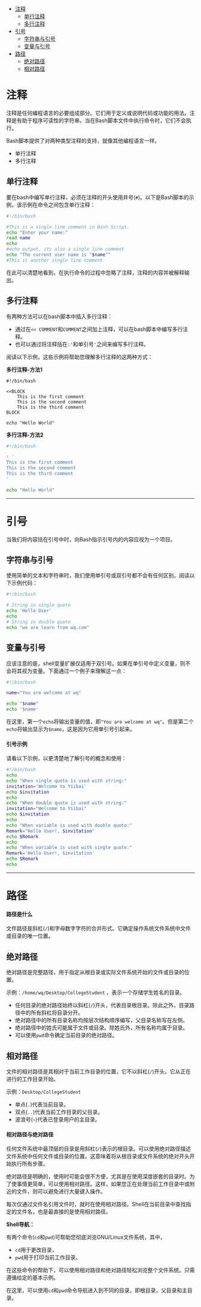 - [注释](#注释)
  - [单行注释](#单行注释)
  - [多行注释](#多行注释)
- [引号](#引号)
  - [字符串与引号](#字符串与引号)
  - [变量与引号](#变量与引号)
- [路径](#路径)
  - [绝对路径](#绝对路径)
  - [相对路径](#相对路径)

# 注释

注释是任何编程语言的必要组成部分。它们用于定义或说明代码或功能的用法。注释是有助于程序可读性的字符串。当在Bash脚本文件中执行命令时，它们不会执行。

Bash脚本提供了对两种类型注释的支持，就像其他编程语言一样。

- 单行注释
- 多行注释

## 单行注释

要在bash中编写单行注释，必须在注释的开头使用井号(`#`)。以下是Bash脚本的示例，该示例在命令之间包含单行注释：

```bash
#!/bin/bash  

#This is a single-line comment in Bash Script.  
echo "Enter your name:"  
read name  
echo  
#echo output, its also a single line comment  
echo "The current user name is "$name""  
#This is another single line comment
```
在此可以清楚地看到，在执行命令的过程中忽略了注释，注释的内容并被解释输出。

## 多行注释

有两种方法可以在bash脚本中插入多行注释：

- 通过在`<< COMMENT`和`COMMENT`之间加上注释，可以在bash脚本中编写多行注释。
- 也可以通过将注释括在`:'`和单引号`'`之间来编写多行注释。

阅读以下示例，这些示例将帮助您理解多行注释的这两种方式：

**多行注释-方法1**

```shell
#!/bin/bash  

<<BLOCK 
    This is the first comment  
    This is the second comment  
    This is the third comment  
BLOCK

echo "Hello World"
```

**多行注释-方法2**

```bash
#!/bin/bash  

: '  
This is the first comment  
This is the second comment  
This is the third comment  
'  

echo "Hello World"
```
---
# 引号

当我们将内容括在引号中时，向Bash指示引号内的内容应视为一个项目。

## 字符串与引号

使用简单的文本和字符串时，我们使用单引号或双引号都不会有任何区别。阅读以下示例代码：

```bash
#!/bin/bash  

# String in single quote  
echo 'Hello User'  
echo  
# String in double quote  
echo "we are learn from wq.com"
```
## 变量与引号

应该注意的是，shell变量扩展仅适用于双引号。如果在单引号中定义变量，则不会将其视为变量。下面通过一个例子来理解这一点：

```bash
#!/bin/bash  

name="You are welcome at wq"  

echo "$name"  
echo '$name'
```
在这里，第一个`echo`将输出变量的值，即`"You are welcome at wq"`。但是第二个`echo`将输出显示为`$name`，这是因为它用单引号引起来。

#### 引号示例

请看以下示例，以更清楚地了解引号的概念和使用：

```bash
#!/bin/bash  
echo  
echo "When single quote is used with string:"  
invitation='Welcome to Yiibai'  
echo $invitation  
echo  
echo "When double quote is used with string:"  
invitation="Welcome to Yiibai"  
echo $invitation  
echo  
echo "When variable is used with double quote:"  
Remark="Hello User!, $invitation"  
echo $Remark  
echo  
echo "When variable is used with single quote:"  
Remark='Hello User!, $invitation'  
echo $Remark  
echo
```
---

# 路径

#### 路径是什么

文件路径是斜杠(`/`)和字母数字字符的合并形式。它确定操作系统文件系统中文件或目录的唯一位置。

## 绝对路径

绝对路径是完整路径，用于指定从根目录或实际文件系统开始的文件或目录的位置。

示例：`/home/wq/Desktop/CollegeStudent` ，表示一个存储学生姓名的目录。

- 任何目录的绝对路径始终以斜杠(`/`)开头，代表目录根目录。除此之外，目录路径中的所有斜杠将目录分开。
- 绝对路径中的所有目录名称均按层次结构顺序编写，父目录名称写在左侧。
- 绝对路径中的姓氏可能属于文件或目录。除姓氏外，所有名称均属于目录。
- 可以使用`pwd`命令确定当前目录的绝对路径。

## 相对路径

文件的相对路径是其相对于当前工作目录的位置，它不以斜杠(`/`)开头。它从正在进行的工作目录开始。

示例：`Desktop/CollegeStudent`

- 单点(`.`)代表当前目录。
- 双点(`..`)代表当前工作目录的父目录。
- 波浪号(`~`)代表已登录用户的主目录。

#### 相对路径与绝对路径

任何文件系统中最顶层的目录是用斜杠(`/`)表示的根目录。可以使用绝对路径描述文件系统中任何文件或目录的位置。这意味着将从根目录或文件系统的绝对开头开始执行所有步骤。

绝对路径是明确的，使用时可能会很不方便，尤其是在使用深度嵌套的目录时。为了使事情更简单，可以使用相对路径。这样，如果您正在处理当前工作目录中或附近的文件，则可以避免进行大量键入操作。

每次仅通过文件名引用文件时，就时在使用相对路径。Shell在当前目录中查找指定的文件名，也是最直接的是使用相对路径。

**Shell导航：**

有两个命令(`cd`和`pwd`)可帮助您彻底浏览GNU/Linux文件系统，其中，

- `cd`用于更改目录，
- `pwd`用于打印当前工作目录。

在这些命令的帮助下，可以使用相对路径和绝对路径轻松浏览整个文件系统。只需遵循给定的基本示例。

在这里，可以使用`cd`和`pwd`命令导航进入到不同的目录，即根目录，父目录和主目录。

